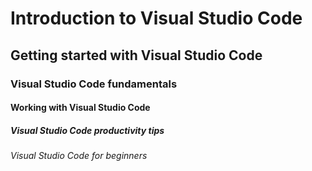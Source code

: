 # Introduction to Visual Studio Code

## Getting started with Visual Studio Code

### Visual Studio Code fundamentals

#### Working with Visual Studio Code

##### Visual Studio Code productivity tips

###### Visual Studio Code for beginners
